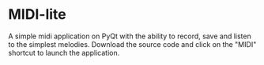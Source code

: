 # MIDI-lite
A simple midi application on PyQt with the ability to record, save and listen to the simplest melodies.
Download the source code and click on the "MIDI" shortcut to launch the application.
